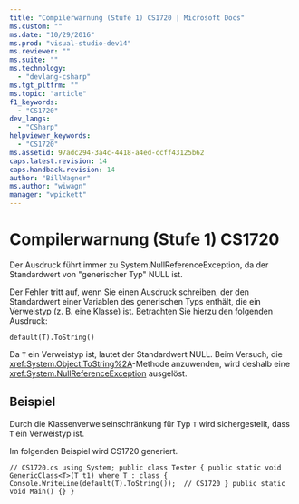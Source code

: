 ```yaml
---
title: "Compilerwarnung (Stufe 1) CS1720 | Microsoft Docs"
ms.custom: ""
ms.date: "10/29/2016"
ms.prod: "visual-studio-dev14"
ms.reviewer: ""
ms.suite: ""
ms.technology: 
  - "devlang-csharp"
ms.tgt_pltfrm: ""
ms.topic: "article"
f1_keywords: 
  - "CS1720"
dev_langs: 
  - "CSharp"
helpviewer_keywords: 
  - "CS1720"
ms.assetid: 97adc294-3a4c-4418-a4ed-ccff43125b62
caps.latest.revision: 14
caps.handback.revision: 14
author: "BillWagner"
ms.author: "wiwagn"
manager: "wpickett"
---
```

# Compilerwarnung (Stufe 1) CS1720
Der Ausdruck führt immer zu System.NullReferenceException, da der Standardwert von "generischer Typ" NULL ist.  
  
 Der Fehler tritt auf, wenn Sie einen Ausdruck schreiben, der den Standardwert einer Variablen des generischen Typs enthält, die ein Verweistyp \(z. B. eine Klasse\) ist. Betrachten Sie hierzu den folgenden Ausdruck:  
  
```  
default(T).ToString()  
```  
  
 Da `T` ein Verweistyp ist, lautet der Standardwert NULL. Beim Versuch, die <xref:System.Object.ToString%2A>\-Methode anzuwenden, wird deshalb eine <xref:System.NullReferenceException> ausgelöst.  
  
## Beispiel  
 Durch die Klassenverweiseinschränkung für Typ `T` wird sichergestellt, dass `T` ein Verweistyp ist.  
  
 Im folgenden Beispiel wird CS1720 generiert.  
  
```  
// CS1720.cs using System; public class Tester { public static void GenericClass<T>(T t1) where T : class { Console.WriteLine(default(T).ToString());  // CS1720 } public static void Main() {} }  
```